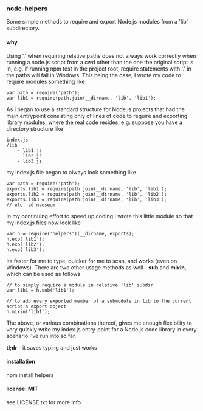 ### node-helpers

Some simple methods to require and export Node.js modules from a 'lib' subdirectory.

#### why

Using '.' when requiring relative paths does not always work correctly when running a node.js script from a cwd other than the one the original script is in, e.g. if running
    npm test
in the project root, require statements with '.' in the paths will fail in Windows.  This being the case, I wrote my code to require modules something like

    var path = require('path');
    var lib1 = require(path.join(__dirname, 'lib', 'lib1');

As I began to use a standard structure for Node.js projects that had the main entrypoint consisting only of lines of code to require and exporting library modules, where the real code resides, e.g. suppose you have a directory structure like

    index.js
    /lib
        - lib1.js
        - lib2.js
        - lib3.js


my index.js file began to always look something like

    var path = require('path');
    exports.lib1 = require(path.join(__dirname, 'lib', 'lib1');
    exports.lib2 = require(path.join(__dirname, 'lib', 'lib2');
    exports.lib3 = require(path.join(__dirname, 'lib', 'lib3');
    // etc. ad nauseum
    
In my continuing effort to speed up coding I wrote this little module so that my index.js files now look like

    var h = require('helpers')(__dirname, exports);
    h.exp('lib1');
    h.exp('lib2');
    h.exp('lib3');
    
Its faster for me to type, quicker for me to scan, and works (even on Windows).  There are two other usage methods as well - **sub** and **mixin**, which can be used as follows

    // to simply require a module in relative 'lib' subdir
    var lib1 = h.sub('lib1');

    // to add every exported member of a submodule in lib to the current script's export object
    h.mixin('lib1');

The above, or various combinations thereof, gives me enough flexibility to very quickly write my index.js entry-point for a Node.js code library in every scenario I've run into so far.

**tl;dr** - it saves typing and just works

#### installation

npm install helpers

#### license: MIT
see LICENSE.txt for more info
